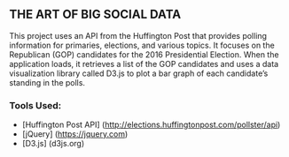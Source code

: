 ## THE ART OF BIG SOCIAL DATA

This project uses an API from the Huffington Post that provides polling information for primaries, elections, and various topics. It focuses on the Republican (GOP) candidates for the 2016 Presidential Election. When the application loads, it retrieves a list of the GOP candidates and uses a data visualization library called D3.js to plot a bar graph of each candidate’s standing in the polls.

### Tools Used:
* [Huffington Post API] (http://elections.huffingtonpost.com/pollster/api)
* [jQuery] (https://jquery.com)
* [D3.js] (d3js.org)